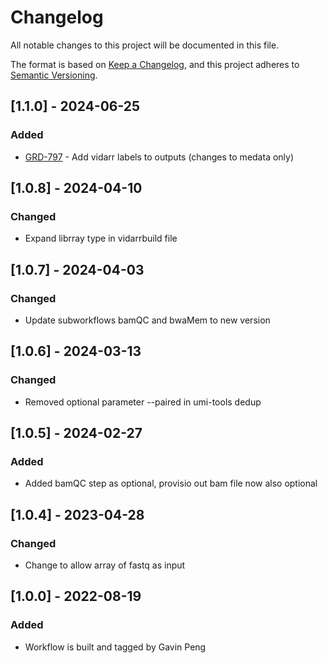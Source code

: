 # Changelog
All notable changes to this project will be documented in this file.

The format is based on [Keep a Changelog](https://keepachangelog.com/en/1.0.0/),
and this project adheres to [Semantic Versioning](https://semver.org/spec/v2.0.0.html).

## [1.1.0] - 2024-06-25
### Added
- [GRD-797](https://jira.oicr.on.ca/browse/GRD-797) - Add vidarr labels to outputs (changes to medata only)

## [1.0.8] - 2024-04-10
### Changed
- Expand librray type in vidarrbuild file

## [1.0.7] - 2024-04-03
### Changed
- Update subworkflows bamQC and bwaMem to new version

## [1.0.6] - 2024-03-13
### Changed
- Removed optional parameter --paired in umi-tools dedup

## [1.0.5] - 2024-02-27
### Added
- Added bamQC step as optional, provisio  out bam file now also optional

## [1.0.4] - 2023-04-28
### Changed
- Change to allow array of fastq as input

## [1.0.0] - 2022-08-19
### Added
- Workflow is built and tagged by Gavin Peng

